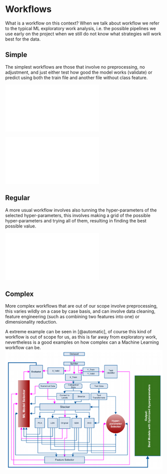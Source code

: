Workflows
=========

What is a workflow on this context? When we talk about workflow we refer to
the typical ML exploratory work analysis, i.e. the possible pipelines we use
early on the project when we still do not know what strategies will work best
for the data.

Simple
------
The simplest workflows are those that involve no preprocessing, no adjustment,
and just either test how good the model works (validate) or predict using both
the train file and another file without class feature.

![Just validation of the model](images/simplest_workflow.pdf)

![Prediction using the whole dataset](images/simpler_workflow.pdf)

Regular
-------
A more usual workflow involves also tunning the hyper-parameters of the
selected hyper-parameters, this involves making a grid of the possible
hyper-parameters and trying all of them, resulting in finding the best
possible value.

![Adjustment of hyper-parameters](images/regular_workflow.pdf)

Complex
-------
More complex workflows that are out of our scope involve preprocessing, this
varies wildly on a case by case basis, and can involve data cleaning, feature
engineering (such as combining two features into one) or dimensionality
reduction.


A extreme example can be seen in [@automatic], of course this kind of workflow
is out of scope for us, as this is far away from exploratory work, nevertheless
is a good examples on how complex can a Machine Learning workflow can be.
![Fully automatic Machine Learning framework](images/fully_automatic_workflow.png)


